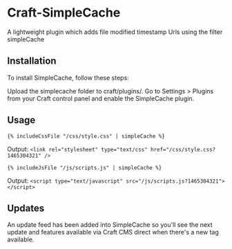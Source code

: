 # Craft-SimpleCache
A lightweight plugin which adds file modified timestamp Urls using the filter simpleCache

## Installation

To install SimpleCache, follow these steps:

Upload the simplecache folder to craft/plugins/.
Go to Settings > Plugins from your Craft control panel and enable the SimpleCache plugin.

## Usage

```jinja
{% includeCssFile "/css/style.css" | simpleCache %}
```
Output: `<link rel="stylesheet" type="text/css" href="/css/style.css?1465304321" />`


```jinja
{% includeJsFile "/js/scripts.js" | simpleCache %}
```
Output: `<script type="text/javascript" src="/js/scripts.js?1465304321"></script>`

## Updates

An update feed has been added into SimpleCache so you'll see the next update and features available via Craft CMS direct when there's a new tag available.
